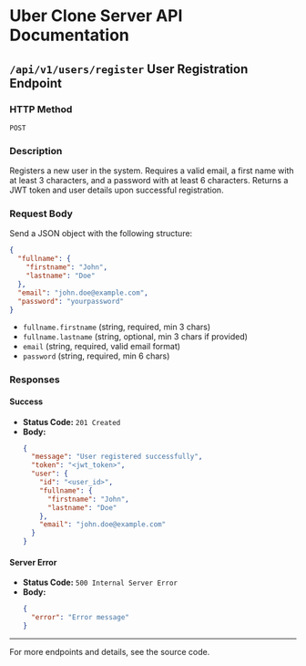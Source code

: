 # Uber Clone Server API Documentation

## `/api/v1/users/register` User Registration Endpoint

### HTTP Method

`POST`

### Description

Registers a new user in the system. Requires a valid email, a first name with at least 3 characters, and a password with at least 6 characters. Returns a JWT token and user details upon successful registration.

### Request Body

Send a JSON object with the following structure:

```json
{
  "fullname": {
    "firstname": "John",
    "lastname": "Doe"
  },
  "email": "john.doe@example.com",
  "password": "yourpassword"
}
```

- `fullname.firstname` (string, required, min 3 chars)
- `fullname.lastname` (string, optional, min 3 chars if provided)
- `email` (string, required, valid email format)
- `password` (string, required, min 6 chars)

### Responses

#### Success

- **Status Code:** `201 Created`
- **Body:**
  ```json
  {
    "message": "User registered successfully",
    "token": "<jwt_token>",
    "user": {
      "id": "<user_id>",
      "fullname": {
        "firstname": "John",
        "lastname": "Doe"
      },
      "email": "john.doe@example.com"
    }
  }
  ```

#### Server Error

- **Status Code:** `500 Internal Server Error`
- **Body:**
  ```json
  {
    "error": "Error message"
  }
  ```

---

For more endpoints and details, see the source code.